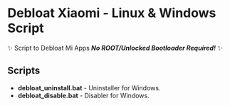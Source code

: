 # Debloat Xiaomi - Linux & Windows Script
:sparkles: Script to Debloat Mi Apps ***No ROOT/Unlocked Bootloader Required!*** :sparkles:

## Scripts

* **debloat_uninstall.bat** - Uninstaller for Windows.
* **debloat_disable.bat** - Disabler for Windows.
